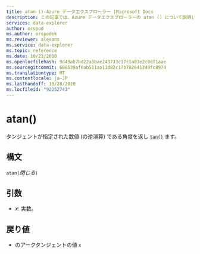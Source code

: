```yaml
---
title: atan ()-Azure データエクスプローラー |Microsoft Docs
description: この記事では、Azure データエクスプローラーの atan () について説明します。
services: data-explorer
author: orspod
ms.author: orspodek
ms.reviewer: alexans
ms.service: data-explorer
ms.topic: reference
ms.date: 10/23/2018
ms.openlocfilehash: 9d49ab7bd22a3bae243733c17c1a03e2c0df1aae
ms.sourcegitcommit: 608539af6ab511aa11d82c17b782641340fc8974
ms.translationtype: MT
ms.contentlocale: ja-JP
ms.lasthandoff: 10/20/2020
ms.locfileid: "92252743"
---
```

# <a name="atan"></a>atan()

タンジェントが指定された数値 (の逆演算) である角度を返し [`tan()`](tanfunction.md) ます。

## <a name="syntax"></a>構文

`atan(`*閉じる*`)`

## <a name="arguments"></a>引数

* *x*: 実数。

## <a name="returns"></a>戻り値

* のアークタンジェントの値 `x`